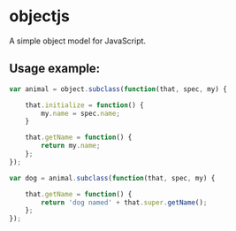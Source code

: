 # objectjs

A simple object model for JavaScript.

## Usage example:

```js
var animal = object.subclass(function(that, spec, my) {

    that.initialize = function() {
        my.name = spec.name;
    }

    that.getName = function() {
        return my.name;
    };
});

var dog = animal.subclass(function(that, spec, my) {

    that.getName = function() {
        return 'dog named' + that.super.getName();
    };
});
```
